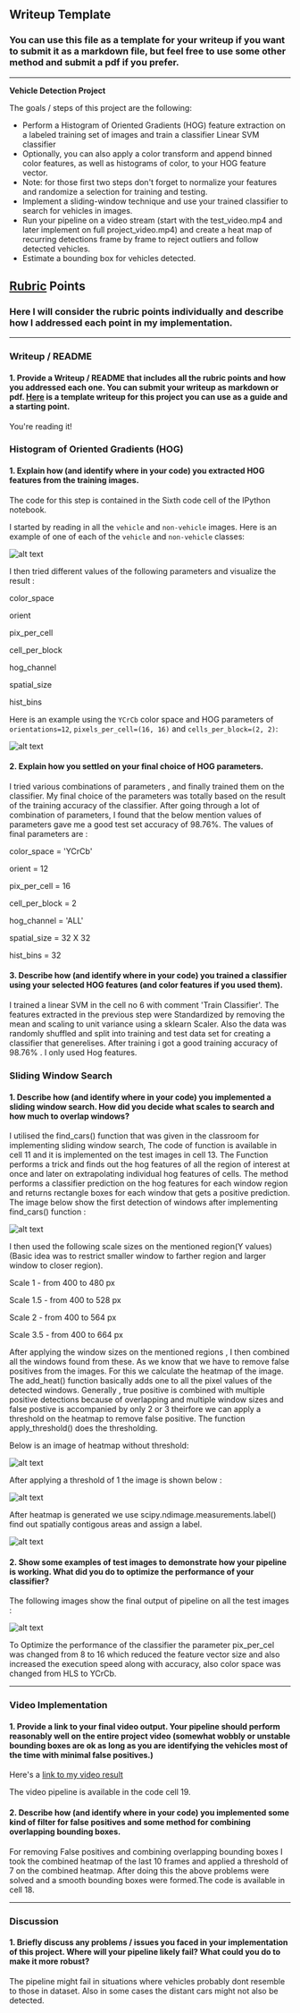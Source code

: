 ## Writeup Template
### You can use this file as a template for your writeup if you want to submit it as a markdown file, but feel free to use some other method and submit a pdf if you prefer.

---

**Vehicle Detection Project**

The goals / steps of this project are the following:

* Perform a Histogram of Oriented Gradients (HOG) feature extraction on a labeled training set of images and train a classifier Linear SVM classifier
* Optionally, you can also apply a color transform and append binned color features, as well as histograms of color, to your HOG feature vector. 
* Note: for those first two steps don't forget to normalize your features and randomize a selection for training and testing.
* Implement a sliding-window technique and use your trained classifier to search for vehicles in images.
* Run your pipeline on a video stream (start with the test_video.mp4 and later implement on full project_video.mp4) and create a heat map of recurring detections frame by frame to reject outliers and follow detected vehicles.
* Estimate a bounding box for vehicles detected.

[//]: # (Image References)
[image1]: ./example_images/carncactualimg.JPG
[image2]: ./example_images/carnotcar.JPG
[image3]: ./example_images/window.JPG
[image4]: ./example_images/wothreshold.JPG
[image5]: ./example_images/threshold.JPG
[image6]: ./example_images/label.JPG
[image7]: ./example_images/final.JPG
[video1]: ./project_video.mp4

## [Rubric](https://review.udacity.com/#!/rubrics/513/view) Points
### Here I will consider the rubric points individually and describe how I addressed each point in my implementation.  

---
### Writeup / README

#### 1. Provide a Writeup / README that includes all the rubric points and how you addressed each one.  You can submit your writeup as markdown or pdf.  [Here](https://github.com/udacity/CarND-Vehicle-Detection/blob/master/writeup_template.md) is a template writeup for this project you can use as a guide and a starting point.  

You're reading it!

### Histogram of Oriented Gradients (HOG)

#### 1. Explain how (and identify where in your code) you extracted HOG features from the training images.

The code for this step is contained in the Sixth code cell of the IPython notebook.

I started by reading in all the `vehicle` and `non-vehicle` images.  Here is an example of one of each of the `vehicle` and `non-vehicle` classes:

![alt text][image1]

I then tried different values of the following parameters and visualize the result :

color_space

orient

pix_per_cell

cell_per_block

hog_channel

spatial_size

hist_bins 

Here is an example using the `YCrCb` color space and HOG parameters of `orientations=12`, `pixels_per_cell=(16, 16)` and `cells_per_block=(2, 2)`:


![alt text][image2]

#### 2. Explain how you settled on your final choice of HOG parameters.

I tried various combinations of parameters , and finally trained them on the classifier. My final choice of the parameters was totally based on the result of the training accuracy of the classifier. After going through a lot of combination of parameters, I found that the below mention values of parameters gave me a good test set accuracy of 98.76%. The values of final parameters are :

color_space = 'YCrCb'

orient = 12

pix_per_cell = 16

cell_per_block = 2
 
hog_channel = 'ALL'

spatial_size = 32 X 32

hist_bins = 32

#### 3. Describe how (and identify where in your code) you trained a classifier using your selected HOG features (and color features if you used them).

I trained a linear SVM in the cell no 6  with comment 'Train Classifier'. The features extracted in the previous step were Standardized  by removing the mean and scaling to unit variance using a sklearn Scaler. Also the data was randomly shuffled and split into training and test data set for creating a classifier that generelises. After training i got a good training accuracy of 98.76% . I only used Hog features.

### Sliding Window Search

#### 1. Describe how (and identify where in your code) you implemented a sliding window search.  How did you decide what scales to search and how much to overlap windows?

I utilised the find_cars() function that was given in the classroom for implementing sliding window search, The code of function is available in cell 11 and it is implemented on the test images in cell 13. The Function performs a trick and finds out the hog features of all the region of interest at once and later on extrapolating individual hog features of cells.
The method performs a classifier prediction on the hog features for each window region and returns rectangle boxes for each window that gets a positive prediction.
The image below show the first detection of windows after implementing find_cars() function :

![alt text][image3]

I then used the following scale sizes on the mentioned region(Y values) (Basic idea was to restrict smaller window to farther region and larger window to closer region).

Scale 1 - from 400 to 480 px

Scale 1.5 - from 400 to 528 px

Scale 2 - from 400 to 564 px

Scale 3.5 - from 400 to 664 px

After applying the window sizes on the mentioned regions , I then combined all the windows found from these. As we know that we have to remove false positives from the images. For this we calculate the heatmap of the image. The add_heat() function basically adds one to all the pixel values of the detected windows. Generally , true positive is combined with multiple positive detections because of overlapping and multiple window sizes and false postive is accompanied by only 2 or 3 theirfore we can apply a threshold on the heatmap to remove false positive. The function apply_threshold() does the thresholding. 

Below is an image of heatmap without threshold:

![alt text][image4]

After applying a threshold of 1 the image is shown below :

![alt text][image5]

After heatmap is generated we use scipy.ndimage.measurements.label() find out spatially contigous areas and assign a label.

![alt text][image6]

#### 2. Show some examples of test images to demonstrate how your pipeline is working.  What did you do to optimize the performance of your classifier?

The following images show the final output of pipeline on all the test images :

![alt text][image7]

To Optimize the performance of the classifier the parameter pix_per_cel was changed from 8 to 16 which reduced the feature vector size and also increased the execution speed along with accuracy, also color space was changed from HLS to YCrCb.


---

### Video Implementation

#### 1. Provide a link to your final video output.  Your pipeline should perform reasonably well on the entire project video (somewhat wobbly or unstable bounding boxes are ok as long as you are identifying the vehicles most of the time with minimal false positives.)
Here's a [link to my video result](./project_video.mp4)

The video pipeline is available in the code cell 19.


#### 2. Describe how (and identify where in your code) you implemented some kind of filter for false positives and some method for combining overlapping bounding boxes.

For removing False positives and combining overlapping bounding boxes I took the combined heatmap of the last 10 frames and applied a threshold of 7 on the combined heatmap. After doing this the above problems were solved and a smooth bounding boxes were formed.The code is available in cell 18.




---

### Discussion

#### 1. Briefly discuss any problems / issues you faced in your implementation of this project.  Where will your pipeline likely fail?  What could you do to make it more robust?

The pipeline might fail in situations where vehicles probably dont resemble to those in dataset. Also in some cases the distant cars might not also be detected.

